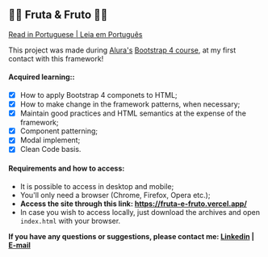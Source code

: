 ## 🍎🍊 Fruta & Fruto 🍊🍎 

[Read in Portuguese | Leia em Português](README.pt.md)

This project was made during [Alura's](https://www.alura.com.br/) [Bootstrap 4 course](https://www.alura.com.br/curso-online-bootstrap-landing-page), at my first contact with this framework!

#### Acquired learning:: 
  - [x] How to apply Bootstrap 4 componets to HTML; 
  - [x] How to make change in the framework patterns, when necessary; 
  - [x] Maintain good practices and HTML semantics at the expense of the framework; 
  - [x] Component patterning;
  - [x] Modal implement;  
  - [x] Clean Code basis.

#### Requirements and how to access:

  - It is possible to access in desktop and mobile;
  - You'll only need a browser (Chrome, Firefox, Opera etc.);
  - **Access the site through this link: https://fruta-e-fruto.vercel.app/**
  - In case you wish to access locally, just download the archives and open `index.html` with your browser.

**If you have any questions or suggestions, please contact me: [Linkedin](https://www.linkedin.com/in/lucas-r-freitas/) | [E-mail](mailto:pro.lucasrfreitas@gmail.com)**
